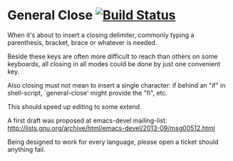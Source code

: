 General Close [![Build Status](https://travis-ci.org/emacs-berlin/general-close.svg?branch=master)](https://travis-ci.org/emacs-berlin/general-close)
===

When it's about to insert a closing delimiter, commonly typing a
parenthesis, bracket, brace or whatever is needed.

Beside these keys are often more difficult to reach than others on
some keyboards, all closing in all modes could be done by just one
convenient key.

Also closing must not mean to insert a single character: if behind an
"if" in shell-script, `general-close' might provide the "fi", etc.

This should speed up editing to some extend.

A first draft was proposed at emacs-devel mailing-list: 
http://lists.gnu.org/archive/html/emacs-devel/2013-09/msg00512.html

Being designed to work for every language, please open a ticket should
anything fail.

